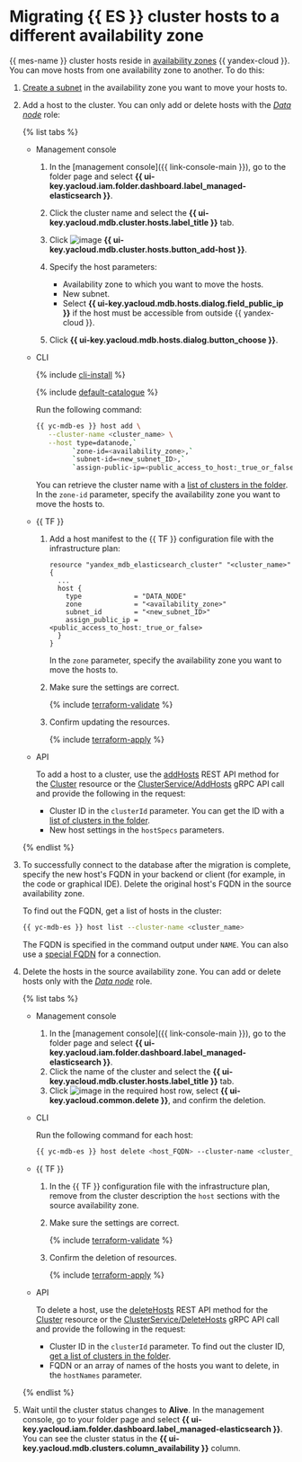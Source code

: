 # Migrating {{ ES }} cluster hosts to a different availability zone

{{ mes-name }} cluster hosts reside in [availability zones](../../overview/concepts/geo-scope.md) {{ yandex-cloud }}. You can move hosts from one availability zone to another. To do this:

1. [Create a subnet](../../vpc/operations/subnet-create.md) in the availability zone you want to move your hosts to.
1. Add a host to the cluster. You can only add or delete hosts with the [_Data node_](../concepts/index.md) role:

   {% list tabs %}

   - Management console

      1. In the [management console]({{ link-console-main }}), go to the folder page and select **{{ ui-key.yacloud.iam.folder.dashboard.label_managed-elasticsearch }}**.
      1. Click the cluster name and select the **{{ ui-key.yacloud.mdb.cluster.hosts.label_title }}** tab.
      1. Click ![image](../../_assets/plus-sign.svg) **{{ ui-key.yacloud.mdb.cluster.hosts.button_add-host }}**.
      1. Specify the host parameters:

         * Availability zone to which you want to move the hosts.
         * New subnet.
         * Select **{{ ui-key.yacloud.mdb.hosts.dialog.field_public_ip }}** if the host must be accessible from outside {{ yandex-cloud }}.

      1. Click **{{ ui-key.yacloud.mdb.hosts.dialog.button_choose }}**.

   - CLI

      {% include [cli-install](../../_includes/cli-install.md) %}

      {% include [default-catalogue](../../_includes/default-catalogue.md) %}

      Run the following command:

      ```bash
      {{ yc-mdb-es }} host add \
         --cluster-name <cluster_name> \
         --host type=datanode,`
               `zone-id=<availability_zone>,`
               `subnet-id=<new_subnet_ID>,`
               `assign-public-ip=<public_access_to_host:_true_or_false>
      ```

      You can retrieve the cluster name with a [list of clusters in the folder](cluster-list.md#list-clusters). In the `zone-id` parameter, specify the availability zone you want to move the hosts to.

   - {{ TF }}

      1. Add a host manifest to the {{ TF }} configuration file with the infrastructure plan:

         ```hcl
         resource "yandex_mdb_elasticsearch_cluster" "<cluster_name>" {
           ...
           host {
             type             = "DATA_NODE"
             zone             = "<availability_zone>"
             subnet_id        = "<new_subnet_ID>"
             assign_public_ip = <public_access_to_host:_true_or_false>
           }
         }
         ```

         In the `zone` parameter, specify the availability zone you want to move the hosts to.

      1. Make sure the settings are correct.

         {% include [terraform-validate](../../_includes/mdb/terraform/validate.md) %}

      1. Confirm updating the resources.

         {% include [terraform-apply](../../_includes/mdb/terraform/apply.md) %}

   - API

      To add a host to a cluster, use the [addHosts](../api-ref/Cluster/addHosts.md) REST API method for the [Cluster](../api-ref/Cluster/index.md) resource or the [ClusterService/AddHosts](../api-ref/grpc/cluster_service.md#AddHosts) gRPC API call and provide the following in the request:

      * Cluster ID in the `clusterId` parameter. You can get the ID with a [list of clusters in the folder](cluster-list.md#list-clusters).
      * New host settings in the `hostSpecs` parameters.

   {% endlist %}

1. To successfully connect to the database after the migration is complete, specify the new host's FQDN in your backend or client (for example, in the code or graphical IDE). Delete the original host's FQDN in the source availability zone.

   To find out the FQDN, get a list of hosts in the cluster:

   ```bash
   {{ yc-mdb-es }} host list --cluster-name <cluster_name>
   ```

   The FQDN is specified in the command output under `NAME`. You can also use a [special FQDN](cluster-connect.md#automatic-host-selection) for a connection.

1. Delete the hosts in the source availability zone. You can add or delete hosts only with the [_Data node_](../concepts/index.md) role.

   {% list tabs %}

   - Management console

      1. In the [management console]({{ link-console-main }}), go to the folder page and select **{{ ui-key.yacloud.iam.folder.dashboard.label_managed-elasticsearch }}**.
      1. Click the name of the cluster and select the **{{ ui-key.yacloud.mdb.cluster.hosts.label_title }}** tab.
      1. Click ![image](../../_assets/horizontal-ellipsis.svg) in the required host row, select **{{ ui-key.yacloud.common.delete }}**, and confirm the deletion.

   - CLI

      Run the following command for each host:

      ```bash
      {{ yc-mdb-es }} host delete <host_FQDN> --cluster-name <cluster_name>
      ```

   - {{ TF }}

      1. In the {{ TF }} configuration file with the infrastructure plan, remove from the cluster description the `host` sections with the source availability zone.
      1. Make sure the settings are correct.

         {% include [terraform-validate](../../_includes/mdb/terraform/validate.md) %}

      1. Confirm the deletion of resources.

         {% include [terraform-apply](../../_includes/mdb/terraform/apply.md) %}

   - API

      To delete a host, use the [deleteHosts](../api-ref/Cluster/deleteHosts.md) REST API method for the [Cluster](../api-ref/Cluster/index.md) resource or the [ClusterService/DeleteHosts](../api-ref/grpc/cluster_service.md#DeleteHosts) gRPC API call and provide the following in the request:

      * Cluster ID in the `clusterId` parameter. To find out the cluster ID, [get a list of clusters in the folder](cluster-list.md#list-clusters).
      * FQDN or an array of names of the hosts you want to delete, in the `hostNames` parameter.

   {% endlist %}

1. Wait until the cluster status changes to **Alive**. In the management console, go to your folder page and select **{{ ui-key.yacloud.iam.folder.dashboard.label_managed-elasticsearch }}**. You can see the cluster status in the **{{ ui-key.yacloud.mdb.clusters.column_availability }}** column.
